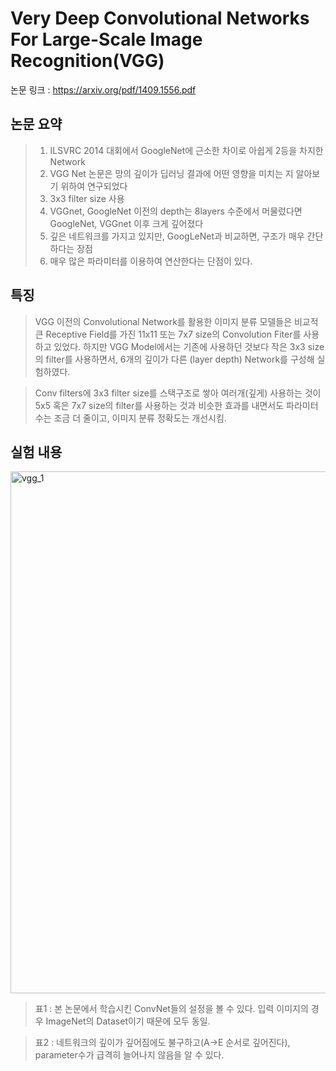 # Very Deep Convolutional Networks For Large-Scale Image Recognition(VGG)

논문 링크 : https://arxiv.org/pdf/1409.1556.pdf

## 논문 요약

> 1. ILSVRC 2014 대회에서 GoogleNet에 근소한 차이로 아쉽게 2등을 차지한 Network
> 2. VGG Net 논문은 망의 깊이가 딥러닝 결과에 어떤 영향을 미치는 지 알아보기 위하여 연구되었다
> 3. 3x3 filter size 사용
> 4. VGGnet, GoogleNet 이전의 depth는 8layers 수준에서 머물렀다면 GoogleNet, VGGnet 이후 크게 깊어졌다
> 5. 깊은 네트워크를 가지고 있지만, GoogLeNet과 비교하면, 구조가 매우 간단하다는 장점
> 6. 매우 많은 파라미터를 이용하여 연산한다는 단점이 있다.

## 특징
> VGG 이전의 Convolutional Network를 활용한 이미지 분류 모델들은 비교적 큰 Receptive Field를 가진 11x11 또는 7x7 size의 Convolution Fiter를 사용하고 있었다. 하지만 VGG Model에서는 기존에 사용하던 것보다 작은 3x3 size의 filter를 사용하면서, 6개의 깊이가 다른 (layer depth) Network를 구성해 실험하였다. 

> Conv filters에 3x3 filter size를 스택구조로 쌓아 여러개(깊게) 사용하는 것이 5x5 혹은 7x7 size의 filter를 사용하는 것과 비슷한 효과를 내면서도 파라미터 수는 조금 더 줄이고, 이미지 분류 정확도는 개선시킴.

## 실험 내용

<img width="835" alt="vgg_1" src="https://user-images.githubusercontent.com/51469989/74997722-38a11900-549a-11ea-957e-7f60295ac39f.png">

> 표1 : 본 논문에서 학습시킨 ConvNet들의 설정을 볼 수 있다. 입력 이미지의 경우 ImageNet의 Dataset이기 때문에 모두 동일.

> 표2 : 네트워크의 깊이가 깊어짐에도 불구하고(A->E 순서로 깊어진다), parameter수가 급격히 늘어나지 않음을 알 수 있다.

